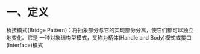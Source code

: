 # 一、定义

桥接模式(Bridge Pattern)：将抽象部分与它的实现部分分离，使它们都可以独立地变化。它是 一种对象结构型模式，又称为柄体(Handle and Body)模式或接口(Interface)模式

